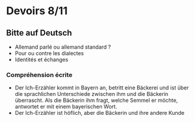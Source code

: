 
# Devoirs 8/11
## Bitte auf Deutsch

* Allemand parlé ou allemand standard ?
* Pour ou contre les dialectes
* Identités et échanges

### Compréhension écrite
* Der Ich-Erzähler kommt in Bayern an, betritt eine Bäckerei und ist über die sprachlichen Unterschiede zwischen ihm und die Bäckerin überrascht. Als die Bäckerin ihm fragt, welche Semmel er möchte, antwortet er mit einem bayerischen Wort. 
* Der Ich-Erzähler ist höflich, aber die Bäckerin und ihre andere Kunde
<!--stackedit_data:
eyJoaXN0b3J5IjpbODY1MzY5NDk2XX0=
-->